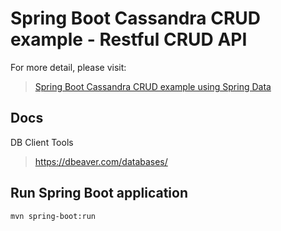 # Spring Boot Cassandra CRUD example - Restful CRUD API

For more detail, please visit:
> [Spring Boot Cassandra CRUD example using Spring Data](https://bezkoder.com/spring-boot-cassandra-crud/)

##  Docs
DB Client Tools
> https://dbeaver.com/databases/


## Run Spring Boot application
```
mvn spring-boot:run
```
